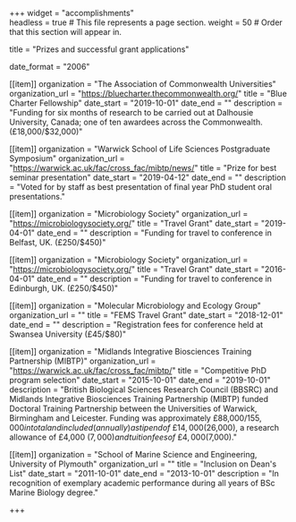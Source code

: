 +++
widget = "accomplishments"  
headless = true  # This file represents a page section.
weight = 50  # Order that this section will appear in.

title = "Prizes and successful grant applications" 

date_format = "2006"

[[item]]
  organization = "The Association of Commonwealth Universities"
  organization_url = "https://bluecharter.thecommonwealth.org/"
  title = "Blue Charter Fellowship"
  date_start = "2019-10-01"
  date_end = ""
  description = "Funding for six months of research to be carried out at Dalhousie University, Canada; one of ten awardees across the Commonwealth. (£18,000/$32,000)"

[[item]]
  organization = "Warwick School of Life Sciences Postgraduate Symposium"
  organization_url = "https://warwick.ac.uk/fac/cross_fac/mibtp/news/"
  title = "Prize for best seminar presentation"
  date_start = "2019-04-12"
  date_end = ""
  description = "Voted for by staff as best presentation of final year PhD student oral presentations."

[[item]]
  organization = "Microbiology Society"
  organization_url = "https://microbiologysociety.org/"
  title = "Travel Grant"
  date_start = "2019-04-01"
  date_end = ""
  description = "Funding for travel to conference in Belfast, UK. (£250/$450)"

[[item]]
  organization = "Microbiology Society"
  organization_url = "https://microbiologysociety.org/"
  title = "Travel Grant"
  date_start = "2016-04-01"
  date_end = ""
  description = "Funding for travel to conference in Edinburgh, UK. (£250/$450)"

[[item]]
  organization = "Molecular Microbiology and Ecology Group"
  organization_url = ""
  title = "FEMS Travel Grant"
  date_start = "2018-12-01"
  date_end = ""
  description = "Registration fees for conference held at Swansea University (£45/$80)"

[[item]]
  organization = "Midlands Integrative Biosciences Training Partnership (MIBTP)"
  organization_url = "https://warwick.ac.uk/fac/cross_fac/mibtp/"
  title = "Competitive PhD program selection"
  date_start = "2015-10-01"
  date_end = "2019-10-01"
  description = "British Biological Sciences Research Council (BBSRC) and Midlands Integrative Biosciences Training Partnership (MIBTP) funded Doctoral Training Partnership between the Universities of Warwick, Birmingham and Leicester. Funding was approximately £88,000/$155,000 in total and included (annually) a stipend of ~£14,000 ($26,000), a research allowance of £4,000 ($7,000) and tuition fees of ~£4,000 ($7,000)."

[[item]]
  organization = "School of Marine Science and Engineering, University of Plymouth"
  organization_url = ""
  title = "Inclusion on Dean's List"
  date_start = "2011-10-01"
  date_end = "2013-10-01"
  description = "In recognition of exemplary academic performance during all years of BSc Marine Biology degree."

+++